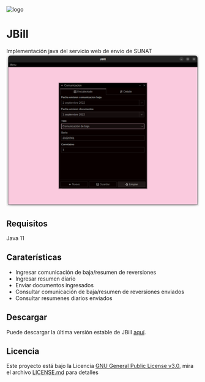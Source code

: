 ![logo](https://github.com/anthonyrponte/JBillService/blob/master/res/logo.png)
# JBill
Implementación java del servicio web de envio de SUNAT 
![2022-05-26_10_07_27-JBillService](https://github.com/anthonyponte/jbill/blob/master/res/2022-09-01_14-09-23.png)
## Requisitos
Java 11
## Caraterísticas
* Ingresar comunicación de baja/resumen de reversiones
* Ingresar resumen diario
* Enviar documentos ingresados
* Consultar comunicación de baja/resumen de reversiones enviados
* Consultar resumenes diarios enviados
## Descargar
Puede descargar la última versión estable de JBill [aquí](https://github.com/anthonyponte/jbill/releases).
## Licencia
Este proyecto está bajo la Licencia [GNU General Public License v3.0](https://www.gnu.org/licenses/gpl-3.0.html), mira el archivo [LICENSE.md](https://github.com/anthonyponte/jbill/blob/master/LICENSE) para detalles